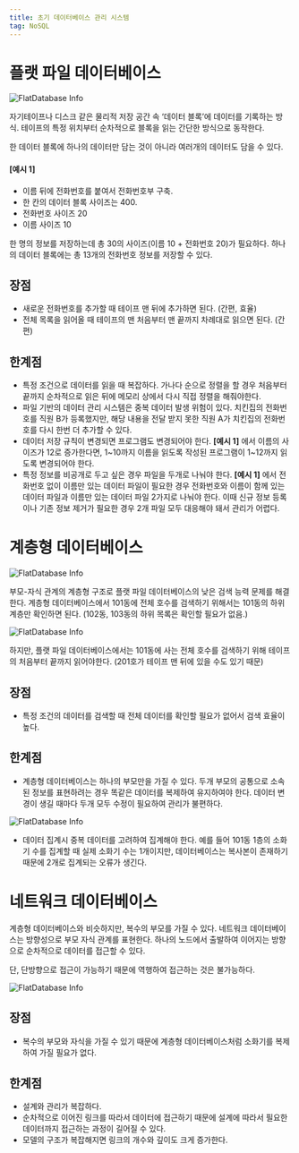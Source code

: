 ```yaml
---
title: 초기 데이터베이스 관리 시스템
tag: NoSQL
---
```


# 플랫 파일 데이터베이스
![FlatDatabase Info](https://raw.githubusercontent.com/kitian616/jekyll-TeXt-theme/master/assets/images/nosql/img_flat_database.png) 

자기테이프나 디스크 같은 물리적 저장 공간 속 ‘데이터 블록’에 데이터를 기록하는 방식. 테이프의 특정 위치부터 순차적으로 블록을 읽는 간단한 방식으로 동작한다.

한 데이터 블록에 하나의 데이터만 담는 것이 아니라 여러개의 데이터도 담을 수 있다.

#### [예시 1]
- 이름 뒤에 전화번호를 붙여서 전화번호부 구축.
- 한 칸의 데이터 블록 사이즈는 400.
- 전화번호 사이즈 20
- 이름 사이즈 10

한 명의 정보를 저장하는데 총 30의 사이즈(이름 10 + 전화번호 20)가 필요하다. 하나의 데이터 블록에는 총 13개의 전화번호 정보를 저장할 수 있다.

## 장점
- 새로운 전화번호를 추가할 때 테이프 맨 뒤에 추가하면 된다. (간편, 효율)
- 전체 목록을 읽어올 때 테이프의 맨 처음부터 맨 끝까지 차례대로 읽으면 된다. (간편)

## 한계점
- 특정 조건으로 데이터를 읽을 때 복잡하다. 가나다 순으로 정렬을 할 경우 처음부터 끝까지 순차적으로 읽은 뒤에 메모리 상에서 다시 직접 정렬을 해줘야한다.
- 파일 기반의 데이터 관리 시스템은 중복 데이터 발생 위험이 있다. 치킨집의 전화번호를 직원 B가 등록했지만, 해당 내용을 전달 받지 못한 직원 A가 치킨집의 전화번호를 다시 한번 더 추가할 수 있다.
- 데이터 저장 규칙이 변경되면 프로그램도 변경되어야 한다. **[예시 1]** 에서 이름의 사이즈가 12로 증가한다면, 1~10까지 이름을 읽도록 작성된 프로그램이 1~12까지 읽도록 변경되어야 한다.
- 특정 정보를 비공개로 두고 싶은 경우 파일을 두개로 나눠야 한다. **[예시 1]** 에서 전화번호 없이 이름만 있는 데이터 파일이 필요한 경우 전화번호와 이름이 함께 있는 데이터 파일과 이름만 있는 데이터 파일 2가지로 나눠야 한다. 이때 신규 정보 등록이나 기존 정보 제거가 필요한 경우 2개 파일 모두 대응해야 돼서 관리가 어렵다.

# 계층형 데이터베이스
![FlatDatabase Info](https://raw.githubusercontent.com/kitian616/jekyll-TeXt-theme/master/assets/images/nosql/img_hierarchy_database1.png)

부모-자식 관계의 계층형 구조로 플랫 파일 데이터베이스의 낮은 검색 능력 문제를 해결한다. 계층형 데이터베이스에서 101동에 전체 호수를 검색하기 위해서는 101동의 하위 계층만 확인하면 된다. (102동, 103동의 하위 목록은 확인할 필요가 없음.)

![FlatDatabase Info](https://raw.githubusercontent.com/kitian616/jekyll-TeXt-theme/master/assets/images/nosql/img_compare_with_flat.png)

하지만, 플랫 파일 데이터베이스에서는 101동에 사는 전체 호수를 검색하기 위해 테이프의 처음부터 끝까지 읽어야한다. (201호가 테이프 맨 뒤에 있을 수도 있기 때문)

## 장점
- 특정 조건의 데이터를 검색할 때 전체 데이터를 확인할 필요가 없어서 검색 효율이 높다.

## 한계점
- 계층형 데이터베이스는 하나의 부모만을 가질 수 있다. 두개 부모의 공통으로 소속된 정보를 표현하려는 경우 똑같은 데이터를 복제하여 유지하여야 한다. 데이터 변경이 생길 때마다 두개 모두 수정이 필요하여 관리가 불편하다.

![FlatDatabase Info](https://raw.githubusercontent.com/kitian616/jekyll-TeXt-theme/master/assets/images/nosql/img_hierarchy_database2.png)

- 데이터 집계시 중복 데이터를 고려하여 집계해야 한다. 예를 들어 101동 1층의 소화기 수를 집계할 때 실제 소화기 수는 1개이지만, 데이터베이스는 복사본이 존재하기 때문에 2개로 집계되는 오류가 생긴다.

# 네트워크 데이터베이스

계층형 데이터베이스와 비슷하지만, 복수의 부모를 가질 수 있다. 네트워크 데이터베이스는 방향성으로 부모 자식 관계를 표현한다. 하나의 노드에서 출발하여 이어지는 방향으로 순차적으로 데이터를 접근할 수 있다.

단, 단방향으로 접근이 가능하기 때문에 역행하여 접근하는 것은 불가능하다.

![FlatDatabase Info](https://raw.githubusercontent.com/kitian616/jekyll-TeXt-theme/master/assets/images/nosql/img_network_database.png)

## 장점
- 복수의 부모와 자식을 가질 수 있기 때문에 계층형 데이터베이스처럼 소화기를 복제하여 가질 필요가 없다.

## 한계점
- 설계와 관리가 복잡하다.
- 순차적으로 이어진 링크를 따라서 데이터에 접근하기 때문에 설계에 따라서 필요한 데이터까지 접근하는 과정이 길어질 수 있다.
- 모델의 구조가 복잡해지면 링크의 개수와 깊이도 크게 증가한다.


